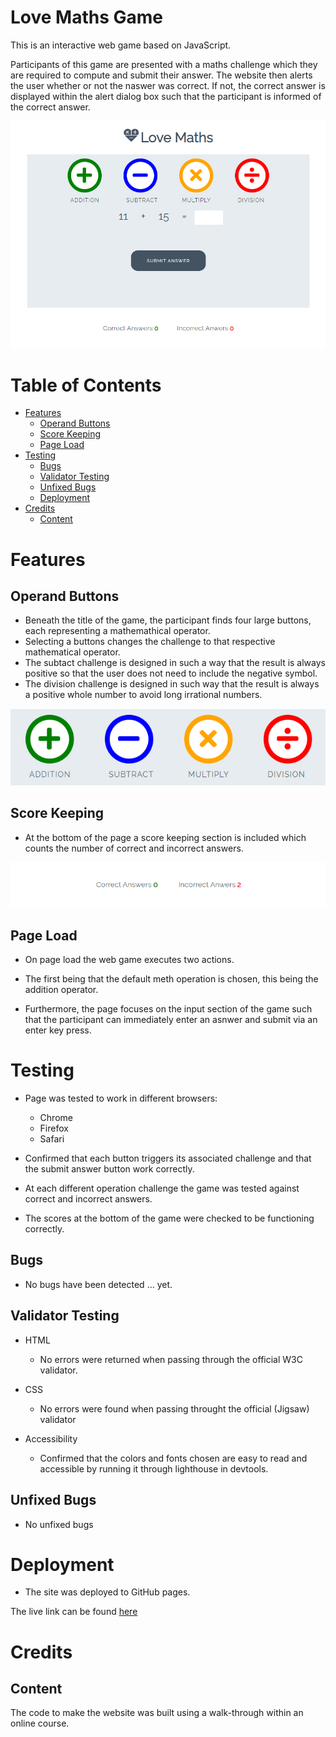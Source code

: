 # Love Maths Game

This is an interactive web game based on JavaScript.

Participants of this game are presented with a maths challenge which they are required to compute and submit their answer. The website then alerts the user whether or not the naswer was correct. If not, the correct answer is displayed within the alert dialog box such that the participant is informed of the correct answer. 

![Game Design](/assets/images/game_design.png)

# Table of Contents
- [Features](#features-a-id"features-link"a)
    - [Operand Buttons](#operand-buttons-a-id"operand-buttons-link"a)
    - [Score Keeping](#score-keeping-a-id"score-keeping-link"a)
    - [Page Load](#page-load-a-id"page-load-link"a)
- [Testing](#testing-a-id"testing-link"a)
    - [Bugs](#bugs-a-id"bugs-link"a)
    - [Validator Testing](#validator-testing-a-id"validator-link"a)
    - [Unfixed Bugs](#unfixed-bugs-a-id"unfixed-bugs-links"a)
    - [Deployment](#deployment-a-id"deployment-link"a)
- [Credits](#credits-a-id"credits-link"a)
    - [Content](#content-a-id"content-link"a)

# Features <a id="features-link"></a>

## Operand Buttons <a id="operand-buttons-link"></a>
- Beneath the title of the game, the participant finds four large buttons, each representing a mathemathical operator.
- Selecting a buttons changes the challenge to that respective mathematical operator.
- The subtact challenge is designed in such a way that the result is always positive so that the user does not need to include the negative symbol.
- The division challenge is designed in such way that the result is always a positive whole number to avoid long irrational numbers.

![Operand Buttons](/assets/images/operand.png)

## Score Keeping <a id="score-keeping-link"></a>
- At the bottom of the page a score keeping section is included which counts the number of correct and incorrect answers.

![Score Keeping](/assets/images/score_keeping.png)

## Page Load <a id="page-load-link"></a>
- On page load the web game executes two actions. 

- The first being that the default meth operation is chosen, this being the addition operator. 

- Furthermore, the page focuses on the input section of the game such that the participant can immediately enter an asnwer and submit via an enter key press.

# Testing <a id="testing-link"></a>

 - Page was tested to work in different browsers: 
    - Chrome
    - Firefox
    - Safari

- Confirmed that each button triggers its associated challenge and that the submit answer button work correctly.

- At each different operation challenge the game was tested against correct and incorrect answers. 

- The scores at the bottom of the game were checked to be functioning correctly.

## Bugs <a id="bugs-link"></a>

- No bugs have been detected ... yet.

## Validator Testing <a id="validator-link"></a>

- HTML
    - No errors were returned when passing through the official W3C validator.

- CSS
    - No errors were found when passing throught the official (Jigsaw) validator

- Accessibility
    - Confirmed that the colors and fonts chosen are easy to read and accessible by running it through lighthouse in devtools.

## Unfixed Bugs <a id="unfixed-bugs-links"></a>

- No unfixed bugs

# Deployment <a id="deployment-link"></a>

- The site was deployed to GitHub pages.

The live link can be found [here]()

# Credits <a id="credits-link"></a>

## Content <a id="content-link"></a>

The code to make the website was built using a walk-through within an online course.
